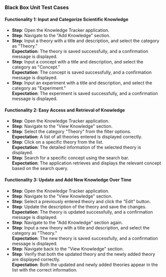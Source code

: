 ### Black Box Unit Test Cases  

#### Functionality 1: Input and Categorize Scientific Knowledge
- **Step**: Open the Knowledge Tracker application.  
- **Step**: Navigate to the "Add Knowledge" section.  
- **Step**: Input a theory with a title and description, and select the category as "Theory."  
  **Expectation**: The theory is saved successfully, and a confirmation message is displayed.  
- **Step**: Input a concept with a title and description, and select the category as "Concept."  
  **Expectation**: The concept is saved successfully, and a confirmation message is displayed.  
- **Step**: Input an experiment with a title and description, and select the category as "Experiment."  
  **Expectation**: The experiment is saved successfully, and a confirmation message is displayed.  

#### Functionality 2: Easy Access and Retrieval of Knowledge
- **Step**: Open the Knowledge Tracker application.  
- **Step**: Navigate to the "View Knowledge" section.  
- **Step**: Select the category "Theory" from the filter options.  
  **Expectation**: A list of all theories entered is displayed correctly.  
- **Step**: Click on a specific theory from the list.  
  **Expectation**: The detailed information of the selected theory is displayed.  
- **Step**: Search for a specific concept using the search bar.  
  **Expectation**: The application retrieves and displays the relevant concept based on the search query.  

#### Functionality 3: Update and Add New Knowledge Over Time
- **Step**: Open the Knowledge Tracker application.  
- **Step**: Navigate to the "View Knowledge" section.  
- **Step**: Select a previously entered theory and click the "Edit" button.  
- **Step**: Update the description of the theory and save the changes.  
  **Expectation**: The theory is updated successfully, and a confirmation message is displayed.  
- **Step**: Navigate to the "Add Knowledge" section again.  
- **Step**: Input a new theory with a title and description, and select the category as "Theory."  
  **Expectation**: The new theory is saved successfully, and a confirmation message is displayed.  
- **Step**: Navigate back to the "View Knowledge" section.  
- **Step**: Verify that both the updated theory and the newly added theory are displayed correctly.  
  **Expectation**: Both the updated and newly added theories appear in the list with the correct information.  